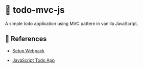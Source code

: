 # 📝 todo-mvc-js

A simple todo application using MVC pattern in vanilla JavaScript.

## 📌 References

- [Setup Webpack](https://dev.to/pixelgoo/how-to-configure-webpack-from-scratch-for-a-basic-website-46a5)

- [JavaScript Todo App](https://www.taniarascia.com/javascript-mvc-todo-app/)
